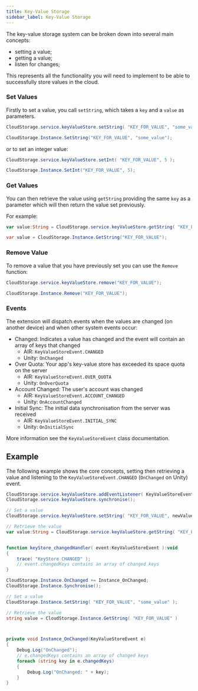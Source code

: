 ```yaml
---
title: Key-Value Storage
sidebar_label: Key-Value Storage
---
```


The key-value storage system can be broken down into several main concepts:

- setting a value;
- getting a value;
- listen for changes;

This represents all the functionality you will need to implement to be able to successfully 
store values in the cloud. 


### Set Values

Firstly to set a value, you call `setString`, which takes a `key` and a `value` as parameters. 

```actionscript title="AIR"
CloudStorage.service.keyValueStore.setString( "KEY_FOR_VALUE", "some_value" );
```

```csharp title="Unity"
CloudStorage.Instance.SetString("KEY_FOR_VALUE", "some_value");
```

or to set an integer value:

```actionscript title="AIR"
CloudStorage.service.keyValueStore.setInt( "KEY_FOR_VALUE", 5 );
```

```csharp title="Unity"
CloudStorage.Instance.SetInt("KEY_FOR_VALUE", 5);
```


### Get Values

You can then retrieve the value using `getString` providing the same `key` as 
a parameter which will then return the value set previously.

For example: 

```actionscript title="AIR"
var value:String = CloudStorage.service.keyValueStore.getString( "KEY_FOR_VALUE" );
```

```csharp title="Unity"
var value = CloudStorage.Instance.GetString("KEY_FOR_VALUE");
```


### Remove Value

To remove a value that you have previously set you can use the `Remove` function:

```actionscript title="AIR"
CloudStorage.service.keyValueStore.remove("KEY_FOR_VALUE");
```

```csharp title="Unity"
CloudStorage.Instance.Remove("KEY_FOR_VALUE");
```



### Events

The extension will dispatch events when the values are changed (on another device) and when 
other system events occur:

- Changed: Indicates a value has changed and the event will contain an array of keys that changed
	- AIR: `KeyValueStoreEvent.CHANGED`
	- Unity: `OnChanged`
- Over Quota: Your app's key-value store has exceeded its space quota on the server
	- AIR: `KeyValueStoreEvent.OVER_QUOTA`
	- Unity: `OnOverQuota`
- Account Changed: The user's account was changed
	- AIR: `KeyValueStoreEvent.ACCOUNT_CHANGED`
	- Unity: `OnAccountChanged`
- Initial Sync: The initial data synchronisation from the server was received
	- AIR: `KeyValueStoreEvent.INITIAL_SYNC`
	- Unity: `OnInitialSync`


More information see the `KeyValueStoreEvent` class documentation.


## Example

The following example shows the core concepts, setting then retrieving a value and listening 
to the `KeyValueStoreEvent.CHANGED` (`OnChanged` on Unity) event.


```actionscript title="AIR"
CloudStorage.service.keyValueStore.addEventListener( KeyValueStoreEvent.CHANGED, keyStore_changedHandler );
CloudStorage.service.keyValueStore.synchronise();

// Set a value
CloudStorage.service.keyValueStore.setString( "KEY_FOR_VALUE", newValue );

// Retrieve the value
var value:String = CloudStorage.service.keyValueStore.getString( "KEY_FOR_VALUE" );


function keyStore_changedHandler( event:KeyValueStoreEvent ):void
{
	trace( "KeyStore CHANGED" );
	// event.changedKeys contains an array of changed keys
}
```


```csharp title="Unity"
CloudStorage.Instance.OnChanged += Instance_OnChanged;
CloudStorage.Instance.Synchronise();

// Set a value
CloudStorage.Instance.SetString( "KEY_FOR_VALUE", "some_value" );

// Retrieve the value
string value = CloudStorage.Instance.GetString( "KEY_FOR_VALUE" )



private void Instance_OnChanged(KeyValueStoreEvent e)
{
	Debug.Log("OnChanged");
	// e.changedKeys contains an array of changed keys
	foreach (string key in e.changedKeys)
	{
		Debug.Log("OnChanged: " + key);
	}
}
```




